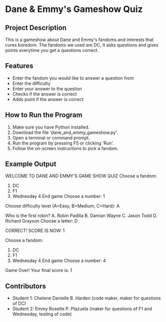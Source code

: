 # Dane & Emmy's Gameshow Quiz

## Project Description
This is a gameshow about Dane and Emmy's fandoms and interests that cures boredom. The fandoms we used are DC, It asks questions and gives points everytime you get a questions correct.

## Features
- Enter the fandom you would like to answer a question from
- Enter the difficulty
- Enter your answer to the question
- Checks if the answer is correct
- Adds point if the answer is correct

## How to Run the Program
1. Make sure you have Python installed.
2. Download the file 'dane_and_emmy_gameshow.py'.
3. Open a terminal or command prompt.
4. Run the program by pressing F5 or clicking 'Run'.
5. Follow the on-screen instructions to pick a fandom.
 
## Example Output
WELCOME TO DANE AND EMMY'S GAME SHOW QUIZ
Choose a fandom: 
1. DC
2. F1
3. Wednesday
4 End game
Choose a number: 1

Choose difficulty level (A=Easy, B=Medium, C=Hard): A

Who is the first robin?
A. Robin Padilla
B. Damian Wayne
C. Jason Todd
D. Richard Grayson
Choose a letter: D

CORRECT! SCORE IS NOW: 1

Choose a fandom: 
1. DC
2. F1
3. Wednesday
4 End game
Choose a number: 4

Game Over! Your final score is: 1

## Contributors
- Student 1: Chelene Danielle B. Harden (code maker, maker for questions of DC)
- Student 2: Emmy Rosette P. Plazuela (maker for questions of F1 and Wednesday, testing of code)

